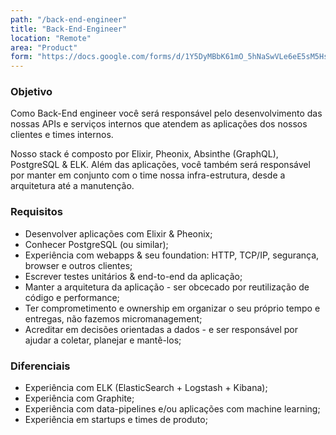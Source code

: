 ```yaml
---
path: "/back-end-engineer"
title: "Back-End-Engineer"
location: "Remote"
area: "Product"
form: "https://docs.google.com/forms/d/1Y5DyMBbK61mO_5hNaSwVLe6eE5sM5HsKK_46ouEtTkU"
---
```


### Objetivo
Como Back-End engineer você será responsável pelo desenvolvimento das nossas APIs e serviços internos
que atendem as aplicações dos nossos clientes e times internos. 

Nosso stack é composto por Elixir, Pheonix, Absinthe (GraphQL), PostgreSQL & ELK.
Além das aplicações, você também será responsável por manter em conjunto com o time nossa infra-estrutura,
desde a arquitetura até a manutenção.


### Requisitos

* Desenvolver aplicações com Elixir & Pheonix;
* Conhecer PostgreSQL (ou similar);
* Experiência com webapps & seu foundation: HTTP, TCP/IP, segurança, browser e outros clientes;
* Escrever testes unitários & end-to-end da aplicação;
* Manter a arquitetura da aplicação - ser obcecado por reutilização de código e performance;
* Ter comprometimento e ownership em organizar o seu próprio tempo e entregas, não fazemos micromanagement;
* Acreditar em decisões orientadas a dados - e ser responsável por ajudar a coletar, planejar e mantê-los;


### Diferenciais

* Experiência com ELK (ElasticSearch + Logstash + Kibana);
* Experiência com Graphite;
* Experiência com data-pipelines e/ou aplicações com machine learning;
* Experiência em startups e times de produto;

